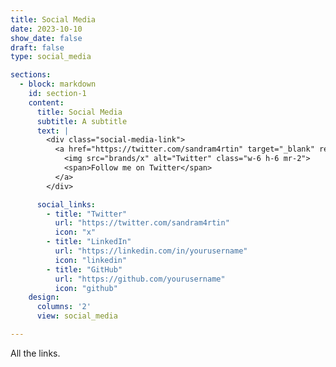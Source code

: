 ```yaml
---
title: Social Media
date: 2023-10-10
show_date: false
draft: false
type: social_media

sections:
  - block: markdown
    id: section-1
    content:
      title: Social Media
      subtitle: A subtitle
      text: |  
        <div class="social-media-link">
          <a href="https://twitter.com/sandram4rtin" target="_blank" rel="noopener" class="flex items-center">
            <img src="brands/x" alt="Twitter" class="w-6 h-6 mr-2">
            <span>Follow me on Twitter</span>
          </a>
        </div>

      social_links:
        - title: "Twitter"
          url: "https://twitter.com/sandram4rtin"
          icon: "x"
        - title: "LinkedIn"
          url: "https://linkedin.com/in/yourusername"
          icon: "linkedin"
        - title: "GitHub"
          url: "https://github.com/yourusername"
          icon: "github"
    design: 
      columns: '2'
      view: social_media

---
```


All the links.

